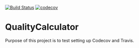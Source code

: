 [![Build Status](https://travis-ci.org/zuzakulej/QualityCalculator.svg?branch=master)](https://travis-ci.org/zuzakulej/QualityCalculator)
[![codecov](https://codecov.io/gh/zuzakulej/QualityCalculator/branch/master/graph/badge.svg)](https://codecov.io/gh/zuzakulej/QualityCalculator)

# QualityCalculator

Purpose of this project is to test setting up Codecov and Travis.
